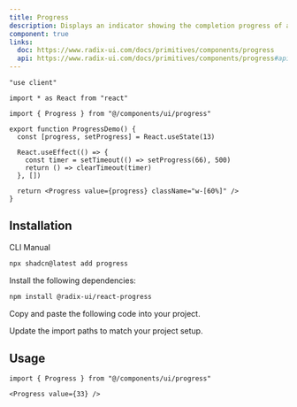 ```yaml
---
title: Progress
description: Displays an indicator showing the completion progress of a task, typically displayed as a progress bar.
component: true
links:
  doc: https://www.radix-ui.com/docs/primitives/components/progress
  api: https://www.radix-ui.com/docs/primitives/components/progress#api-reference
---
```


```tsx
"use client"

import * as React from "react"

import { Progress } from "@/components/ui/progress"

export function ProgressDemo() {
  const [progress, setProgress] = React.useState(13)

  React.useEffect(() => {
    const timer = setTimeout(() => setProgress(66), 500)
    return () => clearTimeout(timer)
  }, [])

  return <Progress value={progress} className="w-[60%]" />
}

```

## Installation

<CodeTabs>

<TabsList>
  <TabsTrigger value="cli">CLI</TabsTrigger>
  <TabsTrigger value="manual">Manual</TabsTrigger>
</TabsList>
<TabsContent value="cli">

```bash
npx shadcn@latest add progress
```

</TabsContent>

<TabsContent value="manual">

<Steps>

<Step>Install the following dependencies:</Step>

```bash
npm install @radix-ui/react-progress
```

<Step>Copy and paste the following code into your project.</Step>

<ComponentSource name="progress" title="components/ui/progress.tsx" />

<Step>Update the import paths to match your project setup.</Step>

</Steps>

</TabsContent>

</CodeTabs>

## Usage

```tsx showLineNumbers
import { Progress } from "@/components/ui/progress"
```

```tsx showLineNumbers
<Progress value={33} />
```
